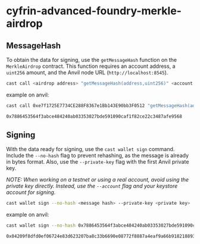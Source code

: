 # cyfrin-advanced-foundry-merkle-airdrop

## MessageHash

To obtain the data for signing, use the `getMessageHash` function on the `MerkleAirdrop` contract. This function requires an account address, a `uint256` amount, and the Anvil node URL (`http://localhost:8545`).

```zsh
cast call <airdrop address> "getMessageHash(address,uint256)" <account address> <amount to claim> --rpc-url <rpc url>
```

example on anvil:

```zsh
cast call 0xe7f1725E7734CE288F8367e1Bb143E90bb3F0512 "getMessageHash(address,uint256)" 0xf39Fd6e51aad88F6F4ce6aB8827279cffFb92266 25000000000000000000 --rpc-url http://localhost:8545

0x7886453564f3abce484240ab03353027bde591090caf1f82ce22c3487afe9568
```

## Signing

With the data ready for signing, use the `cast wallet sign` command. Include the `--no-hash` flag to prevent rehashing, as the message is already in bytes format. Also, use the `--private-key` flag with the first Anvil private key.

_NOTE:  When working on a testnet or using a real account, avoid using the private key directly. Instead, use the `--account` flag and your keystore account for signing._

```zsh
cast wallet sign --no-hash <message hash> --private-key <private key>
```

example on anvil:

```zsh
cast wallet sign --no-hash 0x7886453564f3abce484240ab03353027bde591090caf1f82ce22c3487afe9568 --private-key 0xac0974bec39a17e36ba4a6b4d238ff944bacb478cbed5efcae784d7bf4f2ff80

0x04209f8dfd0ef06724e83d623207ba8c33b6690e08772f8887a4eaf9a66b9182188938adea374fa542ad5ddde24bdc981f5e26a628e65fb425a68db8a938f6761c
```
